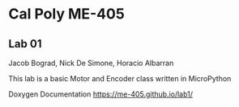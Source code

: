 # Cal Poly ME-405
## Lab 01
Jacob Bograd, Nick De Simone, Horacio Albarran

This lab is a basic Motor and Encoder class written in MicroPython

Doxygen Documentation
https://me-405.github.io/lab1/
